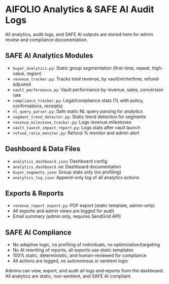 # AIFOLIO Analytics & SAFE AI Audit Logs

All analytics, audit logs, and SAFE AI outputs are stored here for admin review and compliance documentation.

## SAFE AI Analytics Modules
- `buyer_analytics.py`: Static group segmentation (first-time, repeat, high-value, region)
- `revenue_tracker.py`: Tracks total revenue, by vault/niche/time, refund-adjusted
- `vault_performance.py`: Vault performance by revenue, sales, conversion rate
- `compliance_tracker.py`: Legal/compliance stats (% with policy, confirmations, receipts)
- `nl_query_parser.py`: Safe static NL query parsing for analytics
- `segment_trend_detector.py`: Static trend detection for segments
- `revenue_milestone_tracker.py`: Logs revenue milestones
- `vault_launch_impact_report.py`: Logs stats after vault launch
- `refund_ratio_monitor.py`: Refund % monitor and admin alert

## Dashboard & Data Files
- `analytics_dashboard.json`: Dashboard config
- `analytics_dashboard.md`: Dashboard documentation
- `buyer_segments.json`: Group stats only (no profiling)
- `analytics_log.json`: Append-only log of all analytics actions

## Exports & Reports
- `revenue_report_export.py`: PDF export (static template, admin-only)
- All exports and admin views are logged for audit
- Email summary (admin only, requires SendGrid API)

## SAFE AI Compliance
- No adaptive logic, no profiling of individuals, no optimization/targeting
- No AI rewriting of reports, all exports use static templates
- 100% static, deterministic, and human-reviewed for compliance
- All actions are logged, no autonomous or sentient logic

Admins can view, export, and audit all logs and reports from the dashboard. All analytics are static, non-sentient, and SAFE AI compliant.

